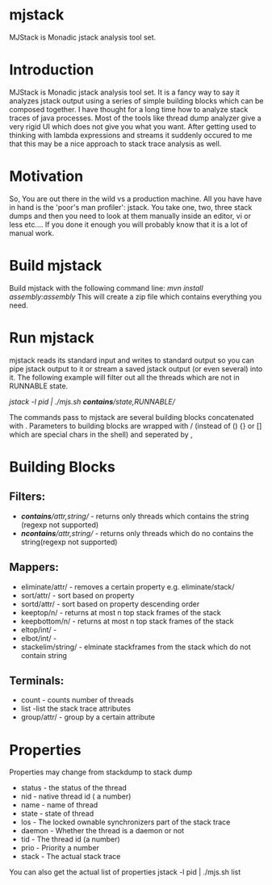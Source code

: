 mjstack
=======
MJStack is Monadic jstack analysis tool set.

Introduction
=============
MJStack is Monadic jstack analysis tool set. It is a fancy way to say it analyzes jstack output using a series of simple building blocks
which can be composed together. I have thought for a long time how to analyze stack traces of java processes. Most of the tools like
thread dump analyzer give a very rigid UI which does not give you what you want. After getting used to thinking with lambda expressions
and streams it suddenly occured to me that this may be a nice approach to stack trace analysis as well.

Motivation
==========
So, You are out there in the wild vs a production machine. All you have have in hand is the 'poor's man profiler': jstack.
You take one, two, three stack dumps and then you need to look at them manually inside an editor, vi or less etc....
If you done it enough you will probably know that it is a lot of manual work.

Build mjstack
=============
Build mjstack with the following command line:
_mvn install assembly:assembly_
This will create a zip file which contains everything you need.

Run mjstack
===========
mjstack reads its standard input and writes to standard output so  you can pipe jstack output to it or stream a saved jstack
output (or even several) into it.
The following example will filter out all the threads which are not in RUNNABLE state.

_jstack -l pid | ./mjs.sh **contains**/state,RUNNABLE/_

The commands pass to mjstack are several building blocks concatenated with .
Parameters to building blocks are wrapped with / (instead of () {} or [] which are special chars in the shell) and seperated by ,





Building Blocks
===============
Filters:
-------
* _**contains**/attr,string/_  - returns only threads which contains the string (regexp not supported)
* _**ncontains**/attr,string/_  - returns only threads which do no contains the string(regexp not supported)

Mappers:
-------
* eliminate/attr/         - removes a certain property e.g. eliminate/stack/
* sort/attr/              - sort based on property
* sortd/attr/             - sort based on property descending order
* keeptop/n/              - returns at most n top stack frames of the stack
* keepbottom/n/       - returns at most n top stack frames of the stack
* eltop/int/          -
* elbot/int/          -
* stackelim/string/   - elminate stackframes from the stack which do not contain string

Terminals:
---------
* count            - counts number of threads
* list             -list the stack trace attributes
* group/attr/      - group by a certain attribute


Properties
==========
Properties may change from stackdump to stack dump
* status          - the status of the thread
* nid             - native thread id ( a number)
* name            - name of thread
* state           - state of thread
* los             - The locked ownable synchronizers part of the stack trace
* daemon          - Whether the thread is a daemon or not
* tid             - The thread id (a number)
* prio            - Priority a number
* stack           - The actual stack trace


You can also get the actual list of properties
jstack -l pid | ./mjs.sh list
